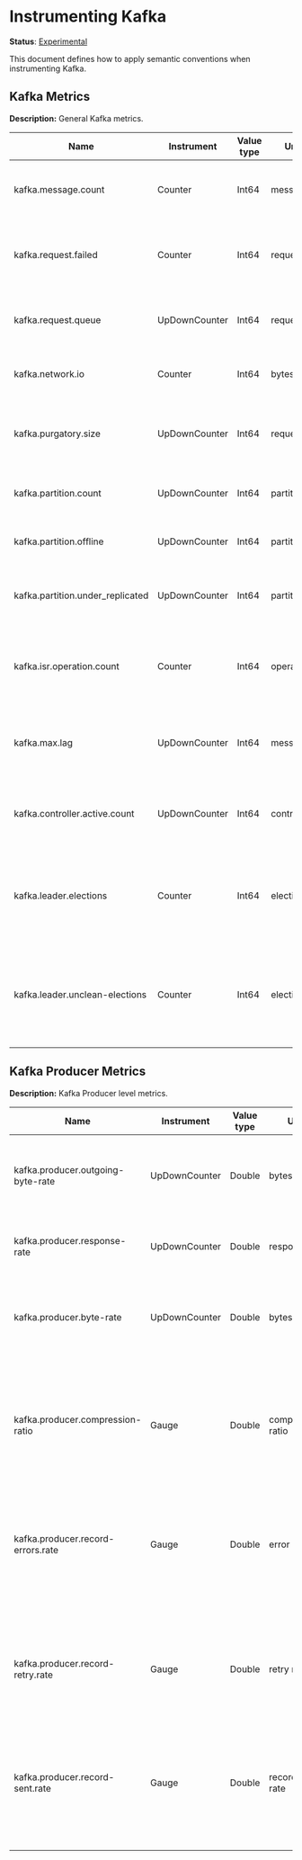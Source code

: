 # Instrumenting Kafka

**Status**: [Experimental](../../../document-status.md)

This document defines how to apply semantic conventions when instrumenting Kafka.

<!-- toc -->

<!-- Re-generate TOC with `markdown-toc no-first-h1 -i` -->

<!-- tocstop -->

## Kafka Metrics

**Description:** General Kafka metrics.

| Name                                 | Instrument    | Value type | Unit   | Unit ([UCUM](README.md#instrument-units)) | Description    | Attribute Key | Attribute Values |
| ------------------------------------ | ------------- | ---------- | ------ | ----------------------------------------- | -------------- | ------------- | ---------------- |
| kafka.message.count                  | Counter       | Int64      | messages | `{messages}` | The number of messages received by the broker. | | |
| kafka.request.failed                 | Counter       | Int64      | requests | `{requests}` | The number of requests to the broker resulting in a failure. | `type`  | `produce`, `fetch` |
| kafka.request.queue                  | UpDownCounter | Int64      | requests | `{requests}` | The number of requests in the request queue. | | |
| kafka.network.io                     | Counter       | Int64      | bytes | `by` | The bytes received or sent by the broker. | `state` | `in`, `out` |
| kafka.purgatory.size                 | UpDownCounter | Int64      | requests | `{requests}` | The number of requests waiting in the purgatory.  | `type` | `produce`, `fetch` |
| kafka.partition.count                | UpDownCounter | Int64      | partitions | `{partitions}` | The number of partitions in the broker.  | | |
| kafka.partition.offline              | UpDownCounter | Int64      | partitions | `{partitions}` | The number of offline partitions. | | |
| kafka.partition.under_replicated     | UpDownCounter | Int64      | partition  | `{partitions}` | The number of under replicated partitions. | | |
| kafka.isr.operation.count            | Counter       | Int64      | operations | `{operations}` | The number of in-sync replica shrink and expand operations. | `operation` | `shrink`, `expand` |
| kafka.max.lag                        | UpDownCounter | Int64      | messages   | `{messages}`   | Max lag in messages between follower and leader replicas. | | |
| kafka.controller.active.count        | UpDownCounter | Int64      | controllers | `{controllers}` | The number of active controllers in the broker. | | |
| kafka.leader.elections               | Counter       | Int64      | elections | `{elections}` | Leader election rate (increasing values indicates broker failures). | | |
| kafka.leader.unclean-elections       | Counter       | Int64      | elections | `{elections}` | Unclean leader election rate (increasing values indicates broker failures). | | |

## Kafka Producer Metrics

**Description:** Kafka Producer level metrics.

| Name                                 | Instrument    | Value type | Unit   | Unit ([UCUM](README.md#instrument-units)) | Description    | Attribute Key | Attribute Values |
| ------------------------------------ | ------------- | ---------- | ------ | ----------------------------------------- | -------------- | ------------- | ---------------- |
| kafka.producer.outgoing-byte-rate    | UpDownCounter | Double     | bytes | `by`| The average number of outgoing bytes sent per second to all servers. | `client-id` | `client-id` value |
| kafka.producer.response-rate         | UpDownCounter | Double     | responses | `{responses}` | The average number of responses received per second. | `client-id` | `client-id` value |
| kafka.producer.byte-rate             | UpDownCounter | Double     | bytes | `by` | The average number of bytes sent per second for a specific topic. | `client-id` | `client-id` value |
|                                      |               |            |       |      |                                                                   | `topic`     | topic name        |
| kafka.producer.compression-ratio     | Gauge         | Double     | compression ratio | `{compression}` | The average compression ratio of record batches for a specific topic. | `client-id` | `client-id` value |
|                                      |               |            |                  |                     |                                                                      | `topic`     | topic name        |
| kafka.producer.record-errors.rate    | Gauge         | Double     | error rate | `{error}s` | The average per-second number of record sends that resulted in errors for a specific topic.  | `client-id` | `client-id` value |
|                                      |               |            |            |               |                                                                                              | `topic`     | topic name        |
| kafka.producer.record-retry.rate     | Gauge         | Double     | retry rate | `{retries}` | The average per-second number of retried record sends for a specific topic. | `client-id` | `client-id` value  |
|                                      |               |            |            |               |                                                                             | `topic`     | topic name         |
| kafka.producer.record-sent.rate      | Gauge         | Double     | records sent rate | `{records_sent}` | The average number of records sent per second for a specific topic.  | `client-id` | `client-id` value  |
|                                      |               |            |                   |                     |                                                                      | `topic`     | topic name         |

